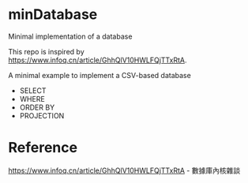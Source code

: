 # minDatabase
Minimal implementation of a database

This repo is inspired by https://www.infoq.cn/article/GhhQlV10HWLFQjTTxRtA.

A minimal example to implement a CSV-based database
* SELECT
* WHERE
* ORDER BY
* PROJECTION



# Reference
https://www.infoq.cn/article/GhhQlV10HWLFQjTTxRtA - 數據庫內核雜談
